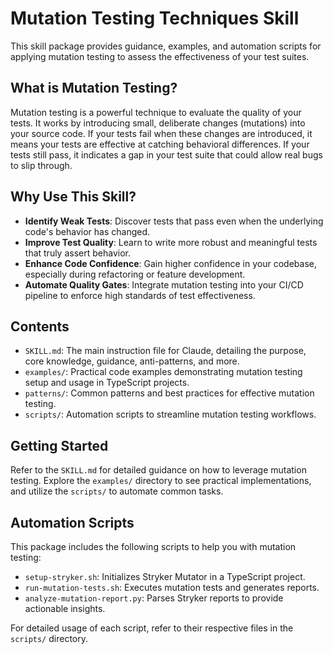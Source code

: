 # Mutation Testing Techniques Skill

This skill package provides guidance, examples, and automation scripts for applying mutation testing to assess the effectiveness of your test suites.

## What is Mutation Testing?

Mutation testing is a powerful technique to evaluate the quality of your tests. It works by introducing small, deliberate changes (mutations) into your source code. If your tests fail when these changes are introduced, it means your tests are effective at catching behavioral differences. If your tests still pass, it indicates a gap in your test suite that could allow real bugs to slip through.

## Why Use This Skill?

- **Identify Weak Tests**: Discover tests that pass even when the underlying code's behavior has changed.
- **Improve Test Quality**: Learn to write more robust and meaningful tests that truly assert behavior.
- **Enhance Code Confidence**: Gain higher confidence in your codebase, especially during refactoring or feature development.
- **Automate Quality Gates**: Integrate mutation testing into your CI/CD pipeline to enforce high standards of test effectiveness.

## Contents

- `SKILL.md`: The main instruction file for Claude, detailing the purpose, core knowledge, guidance, anti-patterns, and more.
- `examples/`: Practical code examples demonstrating mutation testing setup and usage in TypeScript projects.
- `patterns/`: Common patterns and best practices for effective mutation testing.
- `scripts/`: Automation scripts to streamline mutation testing workflows.

## Getting Started

Refer to the `SKILL.md` for detailed guidance on how to leverage mutation testing. Explore the `examples/` directory to see practical implementations, and utilize the `scripts/` to automate common tasks.

## Automation Scripts

This package includes the following scripts to help you with mutation testing:

- `setup-stryker.sh`: Initializes Stryker Mutator in a TypeScript project.
- `run-mutation-tests.sh`: Executes mutation tests and generates reports.
- `analyze-mutation-report.py`: Parses Stryker reports to provide actionable insights.

For detailed usage of each script, refer to their respective files in the `scripts/` directory.
